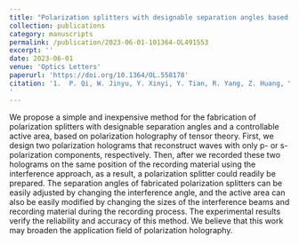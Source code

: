 ```yaml
---
title: "Polarization splitters with designable separation angles based on polarization holography of tensor theory"
collection: publications
category: manuscripts
permalink: /publication/2023-06-01-101364-OL491553
excerpt: ''
date: 2023-06-01
venue: 'Optics Letters'
paperurl: 'https://doi.org/10.1364/OL.558178'
citation: '1.  P. Qi, W. Jinyu, Y. Xinyi, Y. Tian, R. Yang, Z. Huang, Y. Yang, and X. Tan, "Polarization splitters with designable separation angles based on polarization holography of tensor theory," Opt. Lett. 48(11), 2941 (2023).
'
---
```


We propose a simple and inexpensive method for the fabrication of polarization splitters with designable separation angles and a controllable active area, based on polarization holography of tensor theory. First, we design two polarization holograms that reconstruct waves with only p- or s-polarization components, respectively. Then, after we recorded these two holograms on the same position of the recording material using the interference approach, as a result, a polarization splitter could readily be prepared. The separation angles of fabricated polarization splitters can be easily adjusted by changing the interference angle, and the active area can also be easily modified by changing the sizes of the interference beams and recording material during the recording process. The experimental results verify the reliability and accuracy of this method. We believe that this work may broaden the application field of polarization holography.
